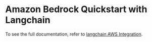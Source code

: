 ﻿# Amazon Bedrock Quickstart with Langchain

To see the full documentation, refer to [langchain AWS Integration](https://python.langchain.com/docs/integrations/platforms/aws/).
